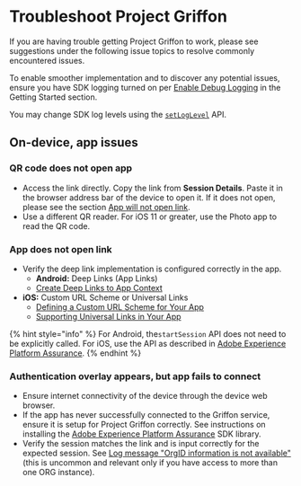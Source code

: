 # Troubleshoot Project Griffon

If you are having trouble getting Project Griffon to work, please see suggestions under the following issue topics to resolve commonly encountered issues.

To enable smoother implementation and to discover any potential issues, ensure you have SDK logging turned on per [Enable Debug Logging](https://aep-sdks.gitbook.io/docs/getting-started/enable-debug-logging) in the Getting Started section.

You may change SDK log levels using the [`setLogLevel`](../../foundation-extensions/mobile-core/mobile-core-api-reference.md#logging) API.

## On-device, app issues

### QR code does not open app

* Access the link directly. Copy the link from **Session Details**. Paste it in the browser address bar of the device to open it. If it does not open, please see the section [App will not open link](troubleshoot-project-griffon.md#app-will-not-open-link).
* Use a different QR reader. For iOS 11 or greater, use the Photo app to read the QR code.

### App does not open link

* Verify the deep link implementation is configured correctly in the app.
  * **Android:** Deep Links (App Links)
  * [Create Deep Links to App Context](https://developer.android.com/training/app-links/deep-linking)
* **iOS:** Custom URL Scheme or Universal Links
  * [Defining a Custom URL Scheme for Your App](https://developer.apple.com/documentation/uikit/inter-process_communication/allowing_apps_and_websites_to_link_to_your_content/defining_a_custom_url_scheme_for_your_app)
  * [Supporting Universal Links in Your App](https://developer.apple.com/documentation/uikit/inter-process_communication/allowing_apps_and_websites_to_link_to_your_content/supporting_universal_links_in_your_app)

{% hint style="info" %}
For Android, the`startSession` API does not need to be explicitly called. For iOS, use the API as described in [Adobe Experience Platform Assurance](../../foundation-extensions/adobe-experience-platform-assurance/#implement-aepassurance-session-start-apis-ios-only).
{% endhint %}

### Authentication overlay appears, but app fails to connect

* Ensure internet connectivity of the device through the device web browser.
* If the app has never successfully connected to the Griffon service, ensure it is setup for Project Griffon correctly. See instructions on installing the [Adobe Experience Platform Assurance](../../foundation-extensions/adobe-experience-platform-assurance/#install-the-assurance-extension-in-experience-platform-launch) SDK library.
* Verify the session matches the link and is input correctly for the expected session. See [Log message "OrgID information is not available"](../../foundation-extensions/adobe-experience-platform-assurance/assurance-sdk-error-logs.md#orgid-information-is-not-available) (this is uncommon and relevant only if you have access to more than one ORG instance).

